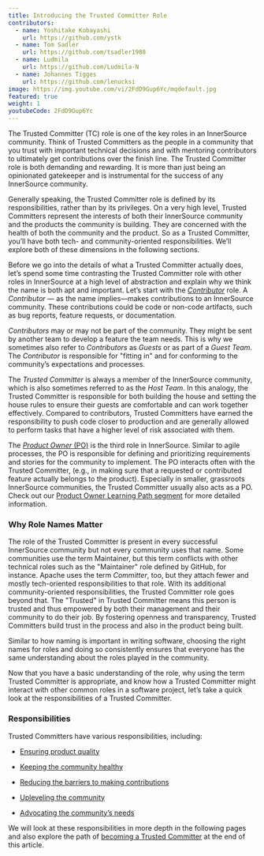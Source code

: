 ```yaml
---
title: Introducing the Trusted Committer Role
contributors:
  - name: Yoshitake Kobayashi
    url: https://github.com/ystk
  - name: Tom Sadler
    url: https://github.com/tsadler1988
  - name: Ludmila
    url: https://github.com/Ludmila-N
  - name: Johannes Tigges
    url: https://github.com/lenucksi
image: https://img.youtube.com/vi/2FdD9Gup6Yc/mqdefault.jpg
featured: true
weight: 1
youtubeCode: 2FdD9Gup6Yc
---
```

<div class="paragraph pagenumrestart">
<p>The Trusted Committer (TC) role is one of the key roles in an
InnerSource community. Think of Trusted Committers as the people in a community that
you trust with important technical decisions and with mentoring
contributors to ultimately get contributions over the finish line.
The Trusted Committer role is both demanding and rewarding. It is
more than just being an opinionated gatekeeper and is instrumental for
the success of any InnerSource community.</p>
</div>
<div class="paragraph">
<p>Generally speaking, the Trusted Committer role is defined by its responsibilities,
rather than by its privileges. On a very high level, Trusted Committers represent the
interests of both their InnerSource community and the products the
community is building. They are concerned with the health of both the
community and the product. So as a Trusted Committer, you’ll have both
tech- and community-oriented responsibilities. We’ll explore both of these
dimensions in the following sections.</p>
</div>
<div class="paragraph">
<p>Before we go into the details of what a Trusted Committer actually does, let’s spend
some time contrasting the Trusted Committer role with other roles in InnerSource at a
high level of abstraction and explain why we think the name is both apt
and important. Let’s start with the <a href="https://innersourcecommons.org/learn/learning-path/contributor"><em>Contributor</em></a> role. A
<em>Contributor</em> — as the name implies—makes contributions to an InnerSource
community. These contributions could be code or non-code artifacts, such
as bug reports, feature requests, or documentation.</p>
</div>
<div class="paragraph">
<p><em>Contributors</em> may or may not be part of the community. They might
be sent by another team to develop a feature the team needs. This
is why we sometimes also refer to <em>Contributors</em> as <em>Guests</em> or as
part of a <em>Guest Team</em>. The <em>Contributor</em> is responsible for "fitting
in" and for conforming to the community’s expectations and processes.</p>
</div>
<div class="paragraph">
<p>The <em>Trusted Committer</em> is always a member of the InnerSource community,
which is also sometimes referred to as the <em>Host Team</em>. In this analogy,
the Trusted Committer is responsible for both building the house and setting the house
rules to ensure their guests are comfortable and can work together
effectively. Compared to contributors, Trusted Committers have earned the
responsibility to push code closer to production and are generally
allowed to perform tasks that have a higher level of risk associated
with them.</p>
</div>
<div class="paragraph">
<p>The <a href="https://innersourcecommons.org/learn/learning-path/product-owner"><em>Product Owner</em> (PO)</a> is the third role in InnerSource. Similar to
agile processes, the PO is responsible for defining and prioritizing
requirements and stories for the community to implement. The PO
interacts often with the Trusted Committer, (e.g., in making sure that a requested or
contributed feature actually belongs to the product). Especially in
smaller, grassroots InnerSource communities, the Trusted Committer usually also
acts as a PO. Check out our <a href="https://innersourcecommons.org/learn/learning-path/product-owner">Product Owner Learning Path segment</a>
for more detailed information.</p>
</div>
<div class="sect2">
<h3 id="_why_role_names_matter">Why Role Names Matter</h3>
<div class="paragraph">
<p>The role of the Trusted Committer is present in every successful InnerSource community
but not every community uses that name. Some communities use the term
Maintainer, but this term conflicts with other technical roles such as the
"Maintainer" role defined by GitHub, for instance. Apache uses the term
<em>Committer</em>, too, but they attach fewer and mostly tech-oriented
responsibilities to that role. With its additional community-oriented responsibilities,
the Trusted Committer role goes beyond that. The "Trusted" in Trusted Committer
means this person is trusted and thus empowered by both their
management and their community to do their job. By fostering openness
and transparency, Trusted Committers build trust in the process and also in the product
being built.</p>
</div>
<div class="paragraph">
<p>Similar to how naming is important in writing software, choosing the right names for roles and
doing so consistently ensures that everyone has the same understanding about the roles played in the community.</p>
</div>
<div class="paragraph">
<p>Now that you have a basic understanding of the role, why using the
term Trusted Committer is appropriate, and know how a Trusted Committer
might interact with other common roles in a software project, let&#8217;s take
a quick look at the responsibilities of a Trusted Committer.</p>
</div>
</div>
<div class="sect2">
<h3 id="_responsibilities">Responsibilities</h3>
<div class="paragraph">
<p>Trusted Committers have various responsibilities, including:</p>
</div>
<div class="ulist">
<ul>
<li>
<p><a href="https://innersourcecommons.org/learn/learning-path/trusted-committer/02/">Ensuring product quality</a></p>
</li>
<li>
<p><a href="https://innersourcecommons.org/learn/learning-path/trusted-committer/03/">Keeping the community healthy</a></p>
</li>
<li>
<p><a href="https://innersourcecommons.org/learn/learning-path/trusted-committer/05/">Reducing the barriers to making contributions</a></p>
</li>
<li>
<p><a href="https://innersourcecommons.org/learn/learning-path/trusted-committer/04/">Upleveling the community</a></p>
</li>
<li>
<p><a href="https://innersourcecommons.org/learn/learning-path/trusted-committer/06/">Advocating the community&#8217;s needs</a></p>
</li>
</ul>
</div>
<div class="paragraph">
<p>We will look at these responsibilities in more depth in the following pages and also explore the path of <a href="https://innersourcecommons.org/learn/learning-path/trusted-committer/07/">becoming a Trusted Committer</a> at the end of this article.</p>
</div>
</div>
<!--- This file autogenerated from https://github.com/InnerSourceCommons/InnerSourceLearningPath/blob/master/scripts -->